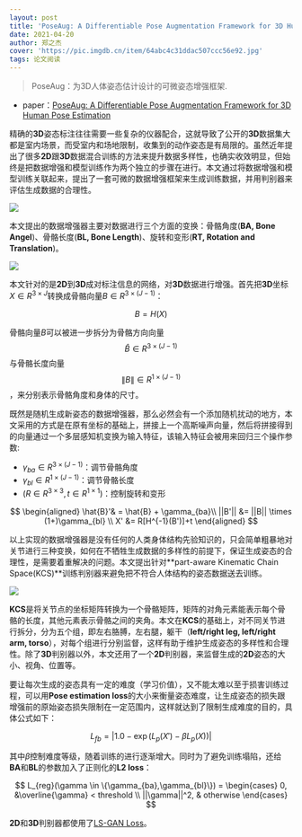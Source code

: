 ```yaml
---
layout: post
title: 'PoseAug: A Differentiable Pose Augmentation Framework for 3D Human Pose Estimation'
date: 2021-04-20
author: 郑之杰
cover: 'https://pic.imgdb.cn/item/64abc4c31ddac507ccc56e92.jpg'
tags: 论文阅读
---
```


> PoseAug：为3D人体姿态估计设计的可微姿态增强框架.

- paper：[PoseAug: A Differentiable Pose Augmentation Framework for 3D Human Pose Estimation](https://arxiv.org/abs/2105.02465)

精确的**3D**姿态标注往往需要一些复杂的仪器配合，这就导致了公开的**3D**数据集大都是室内场景，而受室内和场地限制，收集到的动作姿态是有局限的。虽然近年提出了很多**2D**跟**3D**数据混合训练的方法来提升数据多样性，也确实收效明显，但始终是把数据增强和模型训练作为两个独立的步骤在进行。本文通过将数据增强和模型训练关联起来，提出了一套可微的数据增强框架来生成训练数据，并用判别器来评估生成数据的合理性。

![](https://pic.imgdb.cn/item/64abc5841ddac507ccc74b5a.jpg)

本文提出的数据增强器主要对数据进行三个方面的变换：骨骼角度(**BA, Bone Angel**)、骨骼长度(**BL, Bone Length**)、旋转和变形(**RT, Rotation and Translation**)。

![](https://pic.imgdb.cn/item/64abc5eb1ddac507ccc86ce1.jpg)

本文针对的是**2D**到**3D**成对标注信息的网络，对**3D**数据进行增强。首先把**3D**坐标$X \in R^{3 \times J}$转换成骨骼向量$B \in R^{3 \times (J-1)}$：

$$
B = H(X)
$$

骨骼向量$B$可以被进一步拆分为骨骼方向向量$$\hat{B} \in R^{3 \times (J-1)}$$与骨骼长度向量$$\|B\| \in R^{1 \times (J-1)}$$，来分别表示骨骼角度和身体的尺寸。

既然是随机生成新姿态的数据增强器，那么必然会有一个添加随机扰动的地方，本文采用的方式是在原有坐标的基础上，拼接上一个高斯噪声向量，然后将拼接得到的向量通过一个多层感知机变换为输入特征，该输入特征会被用来回归三个操作参数:
- $\gamma_{ba}\in R^{3 \times (J-1)}$：调节骨骼角度
- $\gamma_{bl}\in R^{1 \times (J-1)}$：调节骨骼长度
- $(R\in R^{3 \times 3}, t\in R^{1 \times 1})$：控制旋转和变形

$$
\begin{aligned}
\hat{B}'& = \hat{B} + \gamma_{ba}\\
||B'|| &= ||B|| \times (1+)\gamma_{bl} \\
X' &= R[H^{-1}(B')]+t
\end{aligned}
$$

以上实现的数据增强器是没有任何的人类身体结构先验知识的，只会简单粗暴地对关节进行三种变换，如何在不牺牲生成数据的多样性的前提下，保证生成姿态的合理性，是需要着重解决的问题。本文提出针对**part-aware Kinematic Chain Space(KCS)**训练判别器来避免把不符合人体结构的姿态数据送去训练。

![](https://pic.imgdb.cn/item/64abcb031ddac507ccd9729e.jpg)

**KCS**是将关节点的坐标矩阵转换为一个骨骼矩阵，矩阵的对角元素能表示每个骨骼的长度，其他元素表示骨骼之间的夹角。本文在**KCS**的基础上，对不同关节进行拆分，分为五个组，即左右胳膊，左右腿，躯干（**left/right leg, left/right arm, torso**），对每个组进行分别监督，这样有助于维护生成姿态的多样性和合理性。除了**3D**判别器以外，本文还用了一个**2D**判别器，来监督生成的**2D**姿态的大小、视角、位置等。

要让每次生成的姿态具有一定的难度（学习价值），又不能太难以至于损害训练过程，可以用**Pose estimation loss**的大小来衡量姿态难度，让生成姿态的损失跟增强前的原始姿态损失限制在一定范围内，这样就达到了限制生成难度的目的，具体公式如下：

$$
L_{fb} = |1.0 - \exp(L_p(X')-\beta L_p(X))|
$$

其中$\beta$控制难度等级，随着训练的进行逐渐增大。同时为了避免训练塌陷，还给**BA**和**BL**的参数加入了正则化的**L2 loss**：

$$
L_{reg}(\gamma \in \{\gamma_{ba},\gamma_{bl}\}) = \begin{cases}
0, &\overline{\gamma} < threshold \\
||\gamma||^2, & otherwise
\end{cases}
$$

**2D**和**3D**判别器都使用了[LS-GAN Loss](https://0809zheng.github.io/2022/02/15/lsgan.html)。